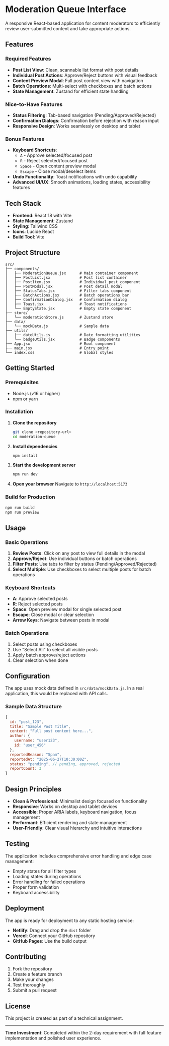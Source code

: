 # Moderation Queue Interface

A responsive React-based application for content moderators to efficiently review user-submitted content and take appropriate actions.

##  Features

### Required Features 
- **Post List View**: Clean, scannable list format with post details
- **Individual Post Actions**: Approve/Reject buttons with visual feedback
- **Content Preview Modal**: Full post content view with navigation
- **Batch Operations**: Multi-select with checkboxes and batch actions
- **State Management**: Zustand for efficient state handling

### Nice-to-Have Features 
- **Status Filtering**: Tab-based navigation (Pending/Approved/Rejected)
- **Confirmation Dialogs**: Confirmation before rejection with reason input
- **Responsive Design**: Works seamlessly on desktop and tablet

### Bonus Features 
- **Keyboard Shortcuts**: 
  - `A` - Approve selected/focused post
  - `R` - Reject selected/focused post  
  - `Space` - Open content preview modal
  - `Escape` - Close modal/deselect items
- **Undo Functionality**: Toast notifications with undo capability
- **Advanced UI/UX**: Smooth animations, loading states, accessibility features

##  Tech Stack

- **Frontend**: React 18 with Vite
- **State Management**: Zustand
- **Styling**: Tailwind CSS
- **Icons**: Lucide React
- **Build Tool**: Vite

##  Project Structure

```
src/
├── components/
│   ├── ModerationQueue.jsx      # Main container component
│   ├── PostList.jsx             # Post list container
│   ├── PostItem.jsx             # Individual post component
│   ├── PostModal.jsx            # Post detail modal
│   ├── StatusTabs.jsx           # Filter tabs component
│   ├── BatchActions.jsx         # Batch operations bar
│   ├── ConfirmationDialog.jsx   # Confirmation dialog
│   ├── Toast.jsx                # Toast notifications
│   └── EmptyState.jsx           # Empty state component
├── store/
│   └── moderationStore.js       # Zustand store
├── data/
│   └── mockData.js              # Sample data
├── utils/
│   ├── dateUtils.js             # Date formatting utilities
│   └── badgeUtils.jsx           # Badge components
├── App.jsx                      # Root component
├── main.jsx                     # Entry point
└── index.css                    # Global styles
```

##  Getting Started

### Prerequisites
- Node.js (v16 or higher)
- npm or yarn

### Installation

1. **Clone the repository**
   ```bash
   git clone <repository-url>
   cd moderation-queue
   ```

2. **Install dependencies**
   ```bash
   npm install
   ```

3. **Start the development server**
   ```bash
   npm run dev
   ```

4. **Open your browser**
   Navigate to `http://localhost:5173`

### Build for Production

```bash
npm run build
npm run preview
```

##  Usage

### Basic Operations
1. **Review Posts**: Click on any post to view full details in the modal
2. **Approve/Reject**: Use individual buttons or batch operations
3. **Filter Posts**: Use tabs to filter by status (Pending/Approved/Rejected)
4. **Select Multiple**: Use checkboxes to select multiple posts for batch operations

### Keyboard Shortcuts
- **A**: Approve selected posts
- **R**: Reject selected posts  
- **Space**: Open preview modal for single selected post
- **Escape**: Close modal or clear selection
- **Arrow Keys**: Navigate between posts in modal

### Batch Operations
1. Select posts using checkboxes
2. Use "Select All" to select all visible posts
3. Apply batch approve/reject actions
4. Clear selection when done

##  Configuration

The app uses mock data defined in `src/data/mockData.js`. In a real application, this would be replaced with API calls.

### Sample Data Structure
```javascript
{
  id: "post_123",
  title: "Sample Post Title",
  content: "Full post content here...",
  author: {
    username: "user123",
    id: "user_456"
  },
  reportedReason: "Spam",
  reportedAt: "2025-06-27T10:30:00Z",
  status: "pending", // pending, approved, rejected
  reportCount: 3
}
```

##  Design Principles

- **Clean & Professional**: Minimalist design focused on functionality
- **Responsive**: Works on desktop and tablet devices
- **Accessible**: Proper ARIA labels, keyboard navigation, focus management
- **Performant**: Efficient rendering and state management
- **User-Friendly**: Clear visual hierarchy and intuitive interactions

##  Testing

The application includes comprehensive error handling and edge case management:
- Empty states for all filter types
- Loading states during operations
- Error handling for failed operations
- Proper form validation
- Keyboard accessibility

##  Deployment

The app is ready for deployment to any static hosting service:

- **Netlify**: Drag and drop the `dist` folder
- **Vercel**: Connect your GitHub repository
- **GitHub Pages**: Use the build output

##  Contributing

1. Fork the repository
2. Create a feature branch
3. Make your changes
4. Test thoroughly
5. Submit a pull request

##  License

This project is created as part of a technical assignment.

---

**Time Investment**: Completed within the 2-day requirement with full feature implementation and polished user experience.